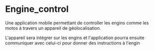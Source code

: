 # Engine_control

Une application mobile permettant de controller les engins comme les motos à travers un appareil de géolocalisation.

L'appareil sera intégrer sur les engins et l'application pourra ensuite communiquer avec celui-ci pour donner des instructions à l'engin
